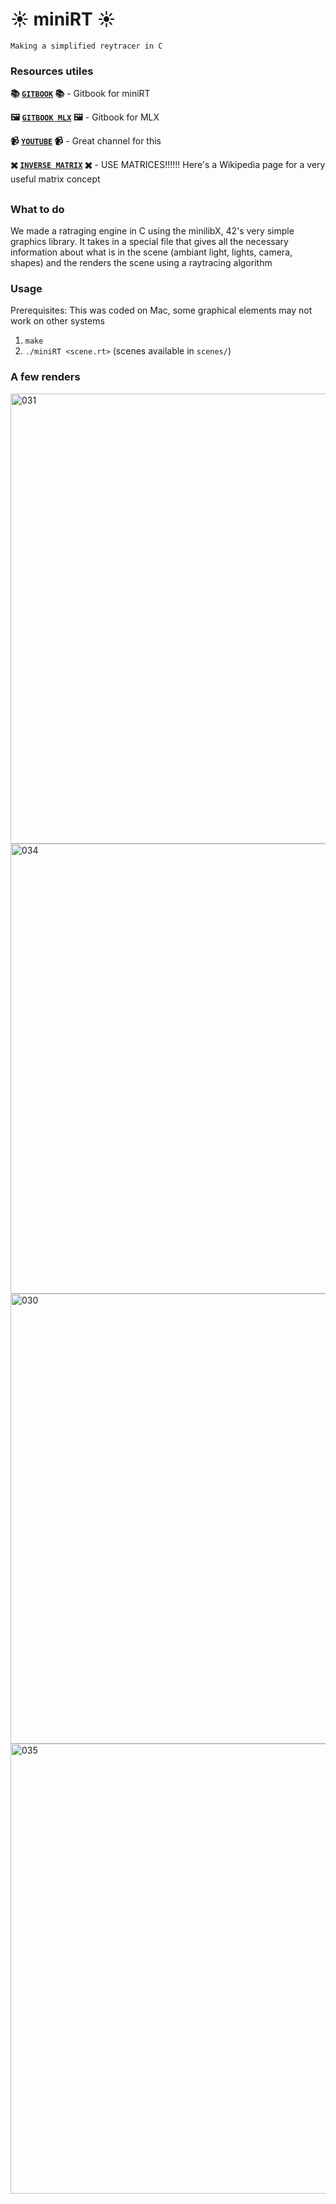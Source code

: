 # ☀️ miniRT ☀️

`Making a simplified reytracer in C`

### Resources utiles

**📚 [`GITBOOK`](https://42-cursus.gitbook.io/guide/rank-04/minirt) 📚** - Gitbook for miniRT

**🖼 [`GITBOOK MLX`](https://42-cursus.gitbook.io/guide/minilibx) 🖼** - Gitbook for MLX

**📹 [`YOUTUBE`](https://www.youtube.com/c/QuantitativeBytes) 📹** - Great channel for this

**✖️ [`INVERSE MATRIX`](https://en.wikipedia.org/wiki/Invertible_matrix) ✖️** - USE MATRICES!!!!!! Here's a Wikipedia page for a very useful matrix concept

## 

### What to do

We made a ratraging engine in C using the minilibX, 42's very simple graphics library. It takes in a special file that gives all the necessary information about what is in the scene (ambiant light, lights, camera, shapes) and the renders the scene using a raytracing algorithm

### Usage

Prerequisites: This was coded on Mac, some graphical elements may not work on other systems
1. `make`
2. `./miniRT <scene.rt>` (scenes available in `scenes/`)

### A few renders

<img width="720" alt="031" src="https://github.com/user-attachments/assets/6993a83f-4930-451f-b3ab-4abb974f725d" />
<img width="720" alt="034" src="https://github.com/user-attachments/assets/27dd9ab3-1af1-4481-b4a5-93a14f2bf7d8" />
<img width="720" alt="030" src="https://github.com/user-attachments/assets/9dc91fd3-e04d-4079-b80c-02024de50116" />
<img width="720" alt="035" src="https://github.com/user-attachments/assets/f36d9b9c-9be6-4f62-b8b7-17883556ba1a" />
